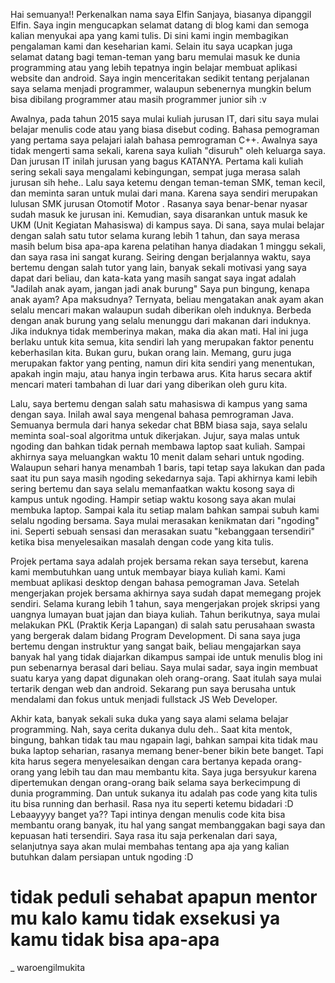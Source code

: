 Hai semuanya!! Perkenalkan nama saya Elfin Sanjaya, biasanya dipanggil Elfin. Saya ingin mengucapkan selamat datang di blog kami dan semoga kalian menyukai apa yang kami tulis.
 Di sini kami ingin membagikan pengalaman kami dan keseharian kami. Selain itu saya ucapkan juga selamat datang bagi teman-teman yang baru memulai masuk ke dunia programming atau yang lebih tepatnya ingin belajar membuat aplikasi website dan android.
 Saya ingin menceritakan sedikit tentang perjalanan saya selama menjadi programmer, walaupun sebenernya mungkin belum bisa dibilang programmer atau masih programmer junior sih :v

Awalnya, pada tahun 
2015 saya mulai kuliah jurusan IT, dari situ saya mulai belajar menulis code atau yang biasa disebut coding. Bahasa pemograman yang pertama saya pelajari ialah bahasa pemrograman C++. Awalnya saya tidak mengerti sama sekali, karena saya kuliah "disuruh" oleh keluarga saya. Dan jurusan IT inilah jurusan yang bagus KATANYA.
 Pertama kali kuliah sering sekali saya mengalami kebingungan, sempat juga merasa salah jurusan sih hehe.. Lalu saya ketemu dengan teman-teman SMK, teman kecil, dan meminta saran untuk mulai dari mana. Karena saya sendiri merupakan lulusan SMK jurusan Otomotif Motor . Rasanya saya benar-benar nyasar sudah masuk ke jurusan ini. Kemudian, saya disarankan untuk masuk ke UKM (Unit Kegiatan Mahasiswa) di kampus saya. Di sana, saya mulai belajar dengan salah satu tutor selama kurang lebih 1 tahun, dan saya merasa masih belum bisa apa-apa karena pelatihan hanya diadakan 1 minggu sekali, dan saya rasa ini sangat kurang. Seiring dengan berjalannya waktu, saya bertemu dengan salah tutor yang lain, banyak sekali motivasi yang saya dapat dari beliau, dan kata-kata yang masih sangat saya ingat adalah
"Jadilah anak ayam, jangan jadi anak burung"
Saya pun bingung, kenapa anak ayam? Apa maksudnya? Ternyata, beliau mengatakan anak ayam akan selalu mencari makan walaupun sudah diberikan oleh induknya. Berbeda dengan anak burung yang selalu menunggu dari makanan dari induknya. Jika induknya tidak memberinya makan, maka dia akan mati. Hal ini juga berlaku untuk kita semua, kita sendiri lah yang merupakan faktor penentu keberhasilan kita. Bukan guru, bukan orang lain. Memang, guru juga merupakan faktor yang penting, namun diri kita sendiri yang menentukan, apakah ingin maju, atau hanya ingin terbawa arus. Kita harus secara aktif mencari materi tambahan di luar dari yang diberikan oleh guru kita.

Lalu, saya bertemu dengan salah satu mahasiswa di kampus yang sama dengan saya. Inilah awal saya mengenal bahasa pemrograman Java. Semuanya bermula dari hanya sekedar chat BBM biasa saja, saya selalu meminta soal-soal algoritma untuk dikerjakan. Jujur, saya malas untuk ngoding dan bahkan tidak pernah membawa laptop saat kuliah. Sampai akhirnya saya meluangkan waktu 10 menit dalam sehari untuk ngoding. Walaupun sehari hanya menambah 1 baris, tapi tetap saya lakukan dan pada saat itu pun saya masih ngoding sekedarnya saja.
Tapi akhirnya kami lebih sering bertemu dan saya selalu memanfaatkan waktu kosong saya di kampus untuk ngoding. Hampir setiap waktu kosong saya akan mulai membuka laptop. Sampai kala itu setiap malam bahkan sampai subuh kami selalu ngoding bersama. Saya mulai merasakan kenikmatan dari "ngoding" ini. Seperti sebuah sensasi dan merasakan suatu "kebanggaan tersendiri" ketika bisa menyelesaikan masalah dengan code yang kita tulis.


Projek pertama saya adalah projek bersama rekan saya tersebut, karena kami membutuhkan uang untuk membayar biaya kuliah kami. Kami membuat aplikasi desktop dengan bahasa pemograman Java. Setelah mengerjakan projek bersama akhirnya saya sudah dapat memegang projek sendiri. Selama kurang lebih 1 tahun, saya mengerjakan projek skripsi yang uangnya lumayan buat jajan dan biaya kuliah.
Tahun berikutnya, saya mulai melakukan PKL (Praktik Kerja Lapangan) di salah satu perusahaan swasta yang bergerak dalam bidang Program Development. Di sana saya juga bertemu dengan instruktur yang sangat baik, beliau mengajarkan saya banyak hal yang tidak diajarkan dikampus sampai ide untuk menulis blog ini pun sebenarnya berasal dari beliau.
Saya mulai sadar, saya ingin membuat suatu karya yang dapat digunakan oleh orang-orang. Saat itulah saya mulai tertarik dengan web dan android. Sekarang pun saya berusaha untuk mendalami dan fokus untuk menjadi fullstack JS Web Developer.


Akhir kata, banyak sekali suka duka yang saya alami selama belajar programming. Nah, saya cerita dukanya dulu deh.. Saat kita mentok, bingung, bahkan tidak tau mau ngapain lagi, bahkan sampai kita tidak mau buka laptop seharian, rasanya memang bener-bener bikin bete banget. Tapi kita harus segera menyelesaikan dengan cara bertanya kepada orang-orang yang lebih tau dan mau membantu kita. Saya juga bersyukur karena dipertemukan dengan orang-orang baik selama saya berkecimpung di dunia programming. Dan untuk sukanya itu adalah pas code yang kita tulis itu bisa running dan berhasil. Rasa nya itu seperti ketemu bidadari :D Lebaayyyy banget ya?? Tapi intinya dengan menulis code kita bisa membantu orang banyak, itu hal yang sangat membanggakan bagi saya dan kepuasan hati tersendiri.
Saya rasa itu saja perkenalan dari saya, selanjutnya saya akan mulai membahas tentang apa aja yang kalian butuhkan dalam persiapan untuk ngoding :D


# tidak peduli sehabat apapun mentor mu kalo kamu tidak exsekusi ya kamu tidak bisa apa-apa 
_ waroengilmukita